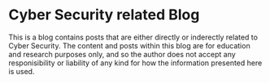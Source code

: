 # Cyber Security related Blog

This is a blog contains posts that are either directly or inderectly related to Cyber Security. The content and posts within this blog are for education and research purposes only, and so the author does not accept any responisibility or liability of any kind for how the information presented here is used.
